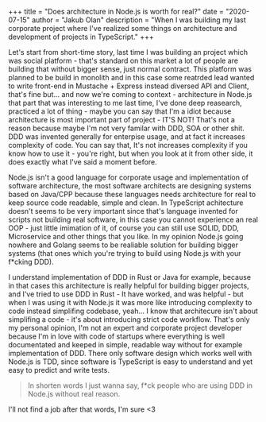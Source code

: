 +++
title = "Does architecture in Node.js is worth for real?"
date = "2020-07-15"
author = "Jakub Olan"
description = "When I was building my last corporate project where I've realized some things on architecture and development of projects in TypeScript."
+++

Let's start from short-time story, last time I was building an project which was social platform - that's standard on this market a lot of people are building that without bigger sense, just normal contract. This platform was planned to be build in monolith and in this case some reatrded lead wanted to write front-end in Mustache + Express instead diversed API and Client, that's fine but... and now we're coming to context - architecture in Node.js that part that was interesting to me last time, I've done deep reasearch, practiced a lot of thing - maybe you can say that I'm a idiot because architecture is most important part of project - IT'S NOT! That's not a reason because maybe I'm not very familar with DDD, SOA or other shit. DDD was invented generally for enterpise usage, and at fact it increases complexity of code. You can say that, It's not increases complexity if you know how to use it - you're right, but when you look at it from other side, it does exactly what I've said a moment before.

Node.js isn't a good language for corporate usage and implementation of software architecture, the most software architects are designing systems based on Java/CPP because these languages needs architecture for real to keep source code readable, simple and clean. In TypeScript achitecture doesn't seems to be very important since that's language invented for scripts not building real software, in this case you cannot experience an real OOP - just little imimation of it, of course you can still use SOLID, DDD, Microservice and other things that you like. In my opinion Node.js going nowhere and Golang seems to be realiable solution for building bigger systems (that ones which you're trying to build using Node.js with your f\*cking DDD).

I understand implementation of DDD in Rust or Java for example, because in that cases this architecture is really helpful for building bigger projects, and I've tried to use DDD in Rust - It have worked, and was helpful - but when I was using it with Node.js it was more like introducing complexity to code instead simplifing codebase, yeah... I know that architecure isn't about simplifing a code - it's about introducing strict code workflow. That's only my personal opinion, I'm not an expert and corporate project developer because I'm in love with code of startups where everything is well documentated and keeped in simple, readable way without for example implementation of DDD. There only software design which works well with Node.js is TDD, since software is TypeScript is easy to understand and yet easy to predict and write tests.

> In shorten words I just wanna say, f\*ck people who are using DDD in Node.js without real reason.

I'll not find a job after that words, I'm sure <3
